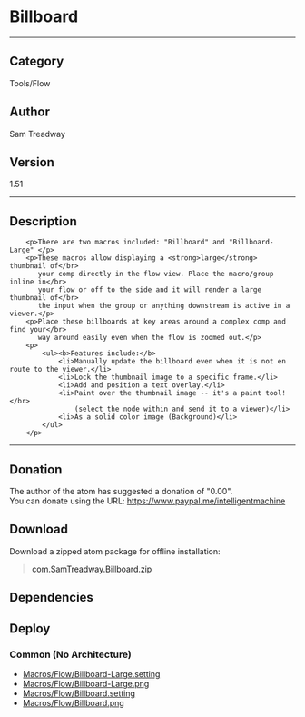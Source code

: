# Billboard
___

## Category
Tools/Flow

## Author
Sam Treadway

## Version
1.51

___

## Description
		<p>There are two macros included: "Billboard" and "Billboard-Large" </p>
		<p>These macros allow displaying a <strong>large</strong> thumbnail of</br>
		   your comp directly in the flow view. Place the macro/group inline in</br>
		   your flow or off to the side and it will render a large thumbnail of</br>
		   the input when the group or anything downstream is active in a viewer.</p>
		<p>Place these billboards at key areas around a complex comp and find your</br>
		   way around easily even when the flow is zoomed out.</p>
		<p>
			<ul><b>Features include:</b>
				<li>Manually update the billboard even when it is not en route to the viewer.</li>
				<li>Lock the thumbnail image to a specific frame.</li>
				<li>Add and position a text overlay.</li>
				<li>Paint over the thumbnail image -- it's a paint tool!</br>
				    (select the node within and send it to a viewer)</li>
				<li>As a solid color image (Background)</li>
			</ul>
		</p>
	

___

## Donation
The author of the atom has suggested a donation of "0.00".  
You can donate using the URL: <a href="https://www.paypal.me/intelligentmachine">https://www.paypal.me/intelligentmachine</a>
## Download

Download a zipped atom package for offline installation:
> [com.SamTreadway.Billboard.zip](https://gitlab.com/WeSuckLess/Reactor/-/archive/master/Reactor-master.zip?path=Atoms/com.SamTreadway.Billboard)  

## Dependencies

## Deploy

### Common (No Architecture)

<ul>
<li><a href="https://gitlab.com/WeSuckLess/Reactor/-/blob/master/Atoms/com.SamTreadway.Billboard/Macros/Flow/Billboard-Large.setting?ref_type=heads">Macros/Flow/Billboard-Large.setting</a></li>
<li><a href="https://gitlab.com/WeSuckLess/Reactor/-/blob/master/Atoms/com.SamTreadway.Billboard/Macros/Flow/Billboard-Large.png?ref_type=heads">Macros/Flow/Billboard-Large.png</a></li>
<li><a href="https://gitlab.com/WeSuckLess/Reactor/-/blob/master/Atoms/com.SamTreadway.Billboard/Macros/Flow/Billboard.setting?ref_type=heads">Macros/Flow/Billboard.setting</a></li>
<li><a href="https://gitlab.com/WeSuckLess/Reactor/-/blob/master/Atoms/com.SamTreadway.Billboard/Macros/Flow/Billboard.png?ref_type=heads">Macros/Flow/Billboard.png</a></li>
</ul>
